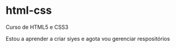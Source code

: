 # html-css
 Curso de HTML5 e CSS3 

 Estou a aprender a criar siyes e agota vou gerenciar respositórios
